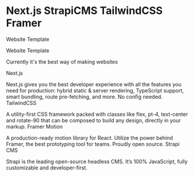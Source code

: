 # Next.js StrapiCMS TailwindCSS Framer

Website Template

Website Template

Currently it's the best way of making websites

Next.js

Next.js gives you the best developer experience with all the features you need for production: hybrid static & server rendering, TypeScript support, smart bundling, route pre-fetching, and more. No config needed. TailwindCSS

A utility-first CSS framework packed with classes like flex, pt-4, text-center and rotate-90 that can be composed to build any design, directly in your markup. Framer Motion

A production-ready motion library for React. Utilize the power behind Framer, the best prototyping tool for teams. Proudly open source. Strapi CMS

Strapi is the leading open-source headless CMS. It’s 100% JavaScript, fully customizable and developer-first.
